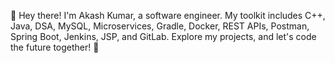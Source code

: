 👋 Hey there! I'm Akash Kumar, a software engineer. My toolkit includes C++, Java, DSA, MySQL, Microservices, Gradle, Docker, REST APIs, Postman, Spring Boot, Jenkins, JSP, and GitLab. Explore my projects, and let's code the future together! 🚀

<!---
Akash751/Akash751 is a ✨ special ✨ repository because its `README.md` (this file) appears on your GitHub profile.
You can click the Preview link to take a look at your changes.
--->
